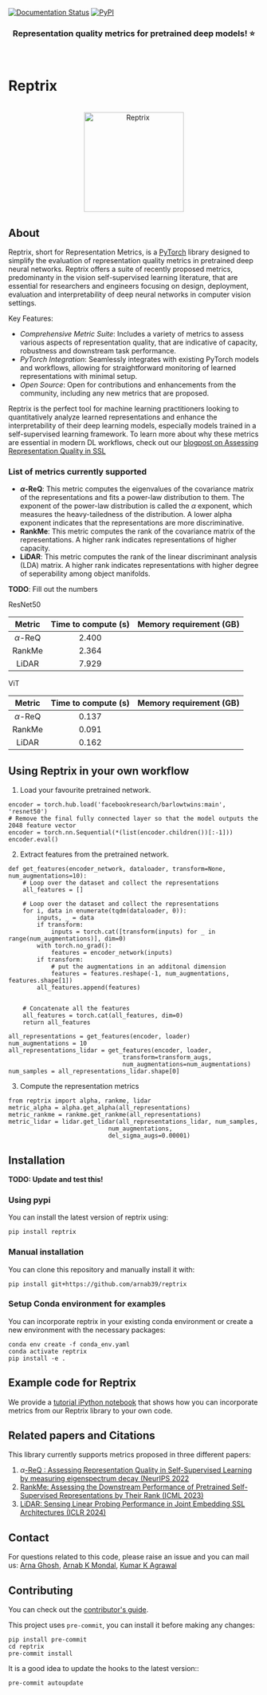 [![Documentation Status](https://readthedocs.org/projects/reptrix/badge/?version=latest)](https://reptrix.readthedocs.io/en/latest/?badge=latest) [![PyPI](https://img.shields.io/pypi/v/PACKAGE?label=pypi%20package)](https://pypi.org/project/reptrix/)

<h3 align="center">
<p>Representation quality metrics for pretrained deep models! ⭐
</h3>
<br>


# Reptrix

<p align="center">
    <br>
    <img src="https://github.com/arnab39/reptrix/assets/6922389/06e6bffb-adac-460b-81b4-b1078859b563" alt="Reptrix" width="200"/>
    <br>
<p>

## About

Reptrix, short for Representation Metrics, is a [PyTorch](https://pytorch.org) library designed to simplify the evaluation of representation quality metrics in pretrained deep neural networks. Reptrix offers a suite of recently proposed metrics, predominanty in the vision self-supervised learning literature, that are essential for researchers and engineers focusing on design, deployment, evaluation and interpretability of deep neural networks in computer vision settings.

Key Features:
- *Comprehensive Metric Suite*: Includes a variety of metrics to assess various aspects of representation quality, that are indicative of capacity, robustness and downstream task performance.
- *PyTorch Integration*: Seamlessly integrates with existing PyTorch models and workflows, allowing for straightforward monitoring of learned representations with minimal setup.
- *Open Source*: Open for contributions and enhancements from the community, including any new metrics that are proposed.

Reptrix is the perfect tool for machine learning practitioners looking to quantitatively analyze learned representations and enhance the interpretability of their deep learning models, especially models trained in a self-supervised learning framework.
To learn more about why these metrics are essential in modern DL workflows, check out our [blogpost on Assessing Representation Quality in SSL](https://mila.quebec/en/article/a-req/)

### List of metrics currently supported

- **$\alpha$-ReQ**: This metric computes the eigenvalues of the covariance matrix of the representations and fits a power-law distribution to them. The exponent of the power-law distribution is called the $\alpha$ exponent, which measures the heavy-tailedness of the distribution. A lower alpha exponent indicates that the representations are more discriminative.
- **RankMe**: This metric computes the rank of the covariance matrix of the representations. A higher rank indicates representations of higher capacity.
- **LiDAR**: This metric computes the rank of the linear discriminant analysis (LDA) matrix. A higher rank indicates representations with higher degree of seperability among object manifolds.

**TODO**: Fill out the numbers

ResNet50

| Metric    | Time to compute (s) | Memory requirement (GB) |
|:---------:|:-------------------:|:-----------------------:|
| $\alpha$-ReQ |      2.400       |                         |
| RankMe    |         2.364       |                         |
| LiDAR     |         7.929       |                         |


ViT

| Metric    | Time to compute (s) | Memory requirement (GB) |
|:---------:|:-------------------:|:-----------------------:|
| $\alpha$-ReQ |      0.137          |                         |
| RankMe    |         0.091       |                         |
| LiDAR     |         0.162       |                         |


## Using Reptrix in your own workflow

1. Load your favourite pretrained network.

```
encoder = torch.hub.load('facebookresearch/barlowtwins:main', 'resnet50')
# Remove the final fully connected layer so that the model outputs the 2048 feature vector
encoder = torch.nn.Sequential(*(list(encoder.children())[:-1]))
encoder.eval()
```
2. Extract features from the pretrained network.

```
def get_features(encoder_network, dataloader, transform=None, num_augmentations=10):
    # Loop over the dataset and collect the representations
    all_features = []

    # Loop over the dataset and collect the representations
    for i, data in enumerate(tqdm(dataloader, 0)):
        inputs, _ = data
        if transform:
            inputs = torch.cat([transform(inputs) for _ in range(num_augmentations)], dim=0)
        with torch.no_grad():
            features = encoder_network(inputs)
        if transform:
            # put the augmentations in an additonal dimension
            features = features.reshape(-1, num_augmentations, features.shape[1])
        all_features.append(features)


    # Concatenate all the features
    all_features = torch.cat(all_features, dim=0)
    return all_features

all_representations = get_features(encoder, loader)
num_augmentations = 10
all_representations_lidar = get_features(encoder, loader,
                                transform=transform_augs,
                                num_augmentations=num_augmentations)
num_samples = all_representations_lidar.shape[0]
```
3. Compute the representation metrics

```
from reptrix import alpha, rankme, lidar
metric_alpha = alpha.get_alpha(all_representations)
metric_rankme = rankme.get_rankme(all_representations)
metric_lidar = lidar.get_lidar(all_representations_lidar, num_samples,
                            num_augmentations,
                            del_sigma_augs=0.00001)
```


## Installation
**TODO: Update and test this!**

### Using pypi
You can install the latest version of reptrix using:

```pip install reptrix```

### Manual installation

You can clone this repository and manually install it with:

```pip install git+https://github.com/arnab39/reptrix```

### Setup Conda environment for examples

You can incorporate reptrix in your existing conda environment or create a new environment with the necessary packages:

```
conda env create -f conda_env.yaml
conda activate reptrix
pip install -e .
```



## Example code for Reptrix

We provide a [tutorial iPython notebook](tutorial.ipynb) that shows how you can incorporate metrics from our Reptrix library to your own code.

## Related papers and Citations

This library currently supports metrics proposed in three different papers:
1. $\alpha$[-ReQ : Assessing Representation Quality in Self-Supervised Learning by measuring eigenspectrum decay (NeurIPS 2022](https://proceedings.neurips.cc/paper_files/paper/2022/hash/70596d70542c51c8d9b4e423f4bf2736-Abstract-Conference.html)
2. [RankMe: Assessing the Downstream Performance of Pretrained Self-Supervised Representations by Their Rank (ICML 2023)](https://proceedings.mlr.press/v202/garrido23a)
3. [LiDAR: Sensing Linear Probing Performance in Joint Embedding SSL Architectures (ICLR 2024)](https://openreview.net/forum?id=f3g5XpL9Kb)



## Contact

For questions related to this code, please raise an issue and you can mail us:
[Arna Ghosh](mailto:ghosharn@mila.quebec), [Arnab K Mondal](arnab.mondal@mila.quebec), [Kumar K Agrawal](kagrawal@berkeley.edu)

## Contributing

You can check out the [contributor's guide](CONTRIBUTING.md).

This project uses `pre-commit`, you can install it before making any changes:

    pip install pre-commit
    cd reptrix
    pre-commit install

It is a good idea to update the hooks to the latest version::

    pre-commit autoupdate
